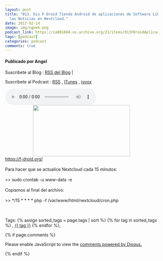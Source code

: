 ```yaml
---
layout: post
title: "013. bis F-Droid Tienda Android de aplicaciones de Software Libre y Actualizar
  las Noticias en Nextcloud."
date: 2017-02-14
image: img/ugeek.png
podcast_link: https://ia801604.us.archive.org/21/items/013FDroidAplicacionesDeSoftwareLibre/%23013%20F-Droid%20Aplicaciones%20de%20Software%20Libre.mp3
tags: [podcast]
categories: podcast
comments: true
---
```

#### Publicado por Angel

Suscribete al Blog :  [RSS del Blog](http://feeds.feedburner.com/uGeekBlog) |

Suscribete al Podcast :  [RSS](http://feeds.feedburner.com/ugeek) , [ITunes](https://itunes.apple.com/us/podcast/ugeek/id1201421866?mt=2) , [ivoox](https://www.ivoox.com/podcast-ugeek_sq_f1383493_1.html)

<audio controls>
  <source src="https://ia801604.us.archive.org/21/items/013FDroidAplicacionesDeSoftwareLibre/%23013%20F-Droid%20Aplicaciones%20de%20Software%20Libre.mp3" type="audio/mpeg">
Your browser does not support the audio element.
</audio>
<!-- ---------------------------------------------------Pon aquí el audio-------------------------------------------------------- -->


<div class="separator" style="clear: both; text-align: center;"><a href="https://3.bp.blogspot.com/-qaRvyg-WypQ/WKIVq3fzPiI/AAAAAAAAAdM/428Faox9zjAfeLXLd9gQ4DhWE9WmIptegCEw/s1600/CAP4.jpg" imageanchor="1" style="margin-left: 1em; margin-right: 1em;"><img border="0" height="168" src="https://3.bp.blogspot.com/-qaRvyg-WypQ/WKIVq3fzPiI/AAAAAAAAAdM/428Faox9zjAfeLXLd9gQ4DhWE9WmIptegCEw/s320/CAP4.jpg" width="320" /></a></div><a href="https://f-droid.org/">https://f-droid.org/</a><br /><br />Para hacer que se actualice Nextcloud cada 15 minutos:<br /><br />&gt;&gt; sudo crontab -u www-data -e<br /><br />Copiamos al final del archivo:<br /><br />&gt;&gt; */15 * * * * php -f /var/www/html/nextcloud/cron.php<br /><br /><br />



<!-- TAGS Y COMENTARIOS -->

Tags: {% assign sorted_tags = page.tags | sort %} {% for tag in sorted_tags %} , <span class="tag"><a href="/search#{{ tag }}">{{ tag }}</a></span> {% endfor %},



{% if page.comments %}
<div id="disqus_thread"></div>
<script>

/**
*  RECOMMENDED CONFIGURATION VARIABLES: EDIT AND UNCOMMENT THE SECTION BELOW TO INSERT DYNAMIC VALUES FROM YOUR PLATFORM OR CMS.
*  LEARN WHY DEFINING THESE VARIABLES IS IMPORTANT: https://disqus.com/admin/universalcode/#configuration-variables*/
/*
var disqus_config = function () {
this.page.url = PAGE_URL;  // Replace PAGE_URL with your page's canonical URL variable
this.page.identifier = PAGE_IDENTIFIER; // Replace PAGE_IDENTIFIER with your page's unique identifier variable
};
*/
(function() { // DON'T EDIT BELOW THIS LINE
var d = document, s = d.createElement('script');
s.src = 'https://https-angelbcn-github-io-ugeek.disqus.com/embed.js';
s.setAttribute('data-timestamp', +new Date());
(d.head || d.body).appendChild(s);
})();
</script>
<noscript>Please enable JavaScript to view the <a href="https://disqus.com/?ref_noscript">comments powered by Disqus.</a></noscript>


{% endif %}
